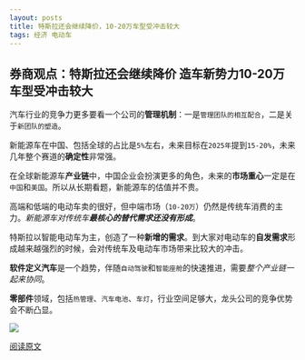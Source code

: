 ```yaml
---
layout: posts
title: 特斯拉还会继续降价，10-20万车型受冲击较大
tags: 经济 电动车
---
```



## 券商观点：特斯拉还会继续降价 造车新势力10-20万车型受冲击较大

汽车行业的竞争力更多要看一个公司的**管理机制**：一是`管理团队的相互配合`，二是关于`新团队的塑造`。

新能源车在中国、包括全球的占比是`5%`左右，未来目标在`2025年`提到`15-20%`，未来几年整个赛道的**确定性**非常强。

在全球新能源车**产业链**中，中国企业会扮演更多的角色，未来的**市场重心**一定是在`中国`和`美国`。所以从长期看题，新能源车的估值并不贵。

高端和低端的电动车卖的很好，但中端市场（`10-20万`）仍然是传统车消费的主力。*新能源车对传统车**最核心的替代需求还没有形成***。

特斯拉以智能电动车为主，创造了一种**新增的需求**。到大家对电动车的**自发需求**形成越来越强烈的时候，会对传统车及电动车市场带来比较大的冲击。

**软件定义汽车**是一个趋势，伴随`自动驾驶`和`智能座舱`的快速推进，需要*整个产业链一起来协同*。

**零部件**领域，包括`热管理`、`汽车电池`、`车灯`，行业空间足够大，龙头公司的竞争优势会不断凸显。

![](http://8.134.51.249/DailyRead/assets/images/0214.png)

[阅读原文](https://m.cnbeta.com/view/1090485.htm)
